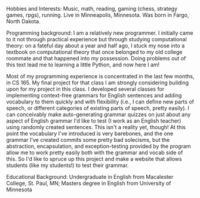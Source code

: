 Hobbies and Interests: Music, math, reading, gaming (chess, strategy games, rpgs), running. Live 
in Minneapolis, Minnesota. Was born in Fargo, North Dakota. 

Programming background: I am a relatively new programmer. I initially came to it not through
practical experience but through studying computational theory: on a fateful day about a 
year and half ago, I stuck my nose into a textbook on computational theory that once belonged 
to my old  college roommate and that happened into my possession. Doing problems out of this 
text lead me to learning a little Python, and now here I am! 

Most of my programming experience is concentrated in the last few months, in CS 165. My final
project for that class I am strongly considering building upon for my project in this class. 
I developed several classes for implementing context-free grammars for English sentences
and adding vocabulary to them quickly and with flexibility (i.e., I can define new 
parts of speech, or different categories of existing parts of speech, pretty easily). 
I can conceivably make auto-generating grammar quizzes on just about any aspect of English 
grammar I'd like to test (I work as an English teacher) using randomly created sentences.
This isn't a reality yet, though! At this point the vocabulary I've introduced is very barebones, 
and the one grammar I've created commits some pretty bad solecisms, but the abstraction, 
encapsulation, and exception-testing provided by the program allow me to work pretty easily 
both with the grammar and vocab side of this. So I'd like to spruce up this project and make 
a website that allows students (like my students!) to test their grammar. 

Educational Background: Undergraduate in English from Macalester College, St. Paul, MN; 
Masters degree in English from University of Minnesota